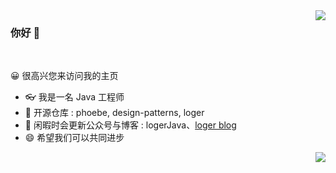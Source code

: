 <img align="right" src="https://github-readme-stats.vercel.app/api/top-langs/?username=logerJava" />

### 你好 👋

<br/>

😀 很高兴您来访问我的主页

- 👓 我是一名 Java 工程师
- 🌱 开源仓库 : phoebe, design-patterns, loger
- 👯 闲暇时会更新公众号与博客 : logerJava、[loger blog](https://logerjava.github.io/)
- 😄 希望我们可以共同进步

<img align="right" src="https://github-readme-stats.vercel.app/api?username=logerJava&show_icons=true&title_color=ff7372&icon_color=6cffd0&text_color=24292e&bg_color=ffffff&hide_title=true" />
